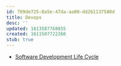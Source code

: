 ```yaml
---
id: 709de725-8a5e-47da-aa80-dd261137580d
title: Devops
desc: ''
updated: 1613587768855
created: 1611507722260
stub: true
---
```


- [Software Development Life Cycle](https://blog.codegiant.io/software-development-life-cycle-the-ultimate-guide-2020-153d17bb20fb)
